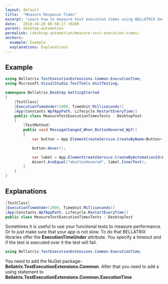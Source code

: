 ```yaml
---
layout: default
title:  "Measure Response Times"
excerpt: "Learn how to measure text execution times using BELLATRIX desktop module."
date:   2018-10-20 06:50:17 +0200
parent: desktop-automation
permalink: /desktop-automation/measure-test-execution-times/
anchors:
  example: Example
  explanations: Explanations
---
```

Example
--------
```csharp
using Bellatrix.TestExecutionExtensions.Common.ExecutionTime;
using Microsoft.VisualStudio.TestTools.UnitTesting;

namespace Bellatrix.Desktop.GettingStarted
{
    [TestClass]
    [ExecutionTimeUnder(2000, TimeUnit.Milliseconds)]
    [App(Constants.WpfAppPath, Lifecycle.RestartEveryTime)]
    public class MeasureTestExecutionTimesTests : DesktopTest
    {
        [TestMethod]
        public void MessageChanged_When_ButtonHovered_Wpf()
        {
            var button = App.ElementCreateService.CreateByName<Button>("E Button");

            button.Hover();

            var label = App.ElementCreateService.CreateByAutomationId<Label>("ResultLabelId");
            Assert.AreEqual("ebuttonHovered", label.InnerText);
        }
    }
}
```

Explanations
------------
```csharp
[TestClass]
[ExecutionTimeUnder(2000, TimeUnit.Milliseconds)]
[App(Constants.WpfAppPath, Lifecycle.RestartEveryTime)]
public class MeasureTestExecutionTimesTests : DesktopTest
```
Sometimes it is useful to use your functional tests to measure performance. Or to just make sure that your app is not slow. To do that BELLATRIX libraries offer the **ExecutionTimeUnder** attribute. You specify a timeout and if the test is executed over it the test will fail.
```csharp
using Bellatrix.TestExecutionExtensions.Common.ExecutionTime;
```
You need to add the NuGet package- **Bellatrix.TestExecutionExtensions.Common**. After that you need to add a using statement to **Bellatrix.TestExecutionExtensions.Common.ExecutionTime**